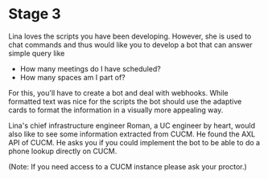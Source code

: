 # Stage 3

Lina loves the scripts you have been developing. However, she is used to chat commands and thus would like you to develop a bot that can answer simple query like

* How many meetings do I have scheduled?
* How many spaces am I part of?

For this, you'll have to create a bot and deal with webhooks. While formatted text was nice for the scripts the bot should use the adaptive cards to format the information in a visually more appealing way.

Lina's chief infrastructure engineer Roman, a UC engineer by heart, would also like to see some information extracted from CUCM. He found the AXL API of CUCM. He asks you if you could implement the bot to be able to do a phone lookup directly on CUCM.

(Note: If you need access to a CUCM instance please ask your proctor.)